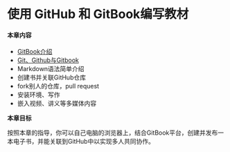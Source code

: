 # 使用 GitHub 和 GitBook编写教材



#### 本章内容

* [GitBook介绍](yi-gitbook-jie-shao.md)
* [Git、Github与Gitbook](./)
* Markdown语法简单介绍
* 创建书并关联GitHub仓库
* fork别人的仓库，pull request
* 安装环境、写作
* 嵌入视频、讲义等多媒体内容

**本章目标**

按照本章的指导，你可以自己电脑的浏览器上，结合GitBook平台，创建并发布一本电子书，并能关联到GitHub中以实现多人共同协作。
